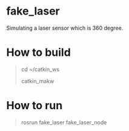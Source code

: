 fake_laser
===================================
Simulating a laser sensor which is 360 degree.

# How to build
>
>cd ~/catkin_ws
>
>catkin_makw
>

# How to run
>
>rosrun fake_laser fake_laser_node
>

